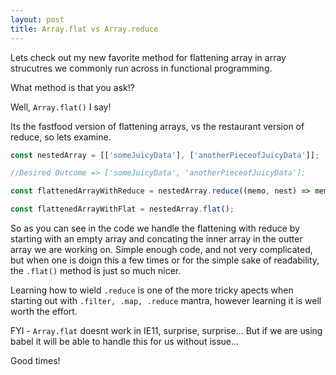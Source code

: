 ```yaml
---
layout: post
title: Array.flat vs Array.reduce
---
```


Lets check out my new favorite method for flattening array in array strucutres we commonly run across in functional programming.

What method is that you ask!?

Well, `Array.flat()` I say!

Its the fastfood version of flattening arrays, vs the restaurant version of reduce, so lets examine.

```javascript
const nestedArray = [['someJuicyData'], ['anotherPieceofJuicyData']];

//Desired Outcome => ['someJuicyData', 'anotherPieceofJuicyData'];

const flattenedArrayWithReduce = nestedArray.reduce((memo, nest) => memo.concat(nest), []);

const flattenedArrayWithFlat = nestedArray.flat();
```

So as you can see in the code we handle the flattening with reduce by starting with an empty array and concating the inner array in the outter array we are working on.
Simple enough code, and not very complicated, but when one is doign this a few times or for the simple sake of readability, the `.flat()` method is just so much nicer.

Learning how to wield `.reduce` is one of the more tricky apects when starting out with `.filter, .map, .reduce` mantra, however learning it is well worth the effort.

FYI - `Array.flat` doesnt work in IE11, surprise, surprise... But if we are using babel it will be able to handle this for us without issue...

Good times!

